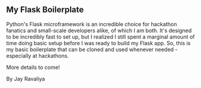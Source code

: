 ## My Flask Boilerplate

Python's Flask microframework is an incredible choice for hackathon fanatics and small-scale developers alike, of which I am both. It's designed to be incredibly fast to set up, but I realized I still spent a marginal amount of time doing basic setup before I was ready to build my Flask app. So, this is my basic boilerplate that can be cloned and used whenever needed - especially at hackathons.

More details to come!

By Jay Ravaliya
